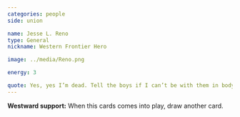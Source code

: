 ```yaml
---
categories: people
side: union

name: Jesse L. Reno
type: General
nickname: Western Frontier Hero

image: ../media/Reno.png

energy: 3

quote: Yes, yes I’m dead. Tell the boys if I can’t be with them in body I shall be with them in spirit.
---
```


**Westward support:** When this cards comes into play, draw another card.
